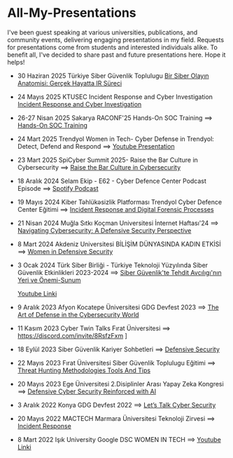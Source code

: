 # All-My-Presentations
I've been guest speaking at various universities, publications, and community events, delivering engaging presentations in my field. Requests for presentations come from students and interested individuals alike. To benefit all, I've decided to share past and future presentations here. Hope it helps!

* 30 Haziran 2025  Türkiye Siber Güvenlik Toplulugu [Bir Siber Olayın Anatomisi: Gerçek Hayatta IR Süreci](https://www.youtube.com/watch?v=XE20kUvKQ0k&ab_channel=T%C3%BCrkiyeSiberG%C3%BCvenlikToplulu%C4%9Fu)
* 24 Mayıs 2025  KTUSEC Incident Response and Cyber Investigation [Incident Response and Cyber Investigation](https://docs.google.com/presentation/d/e/2PACX-1vQplMKNpOqYzph__Yys0hJIBfyfaWb_1XlHm9TC6Q1K8ZLK8NExVoMPw5RTF5qeGXPmKJd7mQKUV7eI/pub?start=false&loop=false&delayms=3000)
* 26-27 Nisan 2025  Sakarya RACONF'25 Hands-On SOC Training
 ==> [Hands-On SOC Training](https://docs.google.com/presentation/d/e/2PACX-1vTS1nwLlxYYVaC38fp6XtQFn8QvhJNtenI62OQOUK5-w1Bht7dkrrL4XMm3IIcScjj3X7ZnTXoh6ZXv/pub?start=false&loop=false&delayms=3000)
* 24 Mart 2025 Trendyol Women in Tech- Cyber Defense in Trendyol: Detect, Defend and Respond  ==> [Youtube Presentation](https://www.youtube.com/watch?v=aZkXQgw8XnU&t=8005s&ab_channel=TrendyolTech)
* 23 Mart 2025 SpiCyber Summit 2025- Raise the Bar Culture in Cybersecurity  ==> [Raise the Bar Culture in Cybersecurity](https://docs.google.com/presentation/d/e/2PACX-1vQOwCzmZEwE7HCZ6MDdqcG9BBnOw4Wme1tLtsjvTmjIUXaA9u0tnhvLFDrN1Fq6nczs8oyfDR4tVvhG/pub?start=false&loop=false&delayms=3000)
* 18 Aralık 2024 Selam Ekip - E62 - Cyber Defence Center Podcast Episode  ==> [Spotify Podcast](https://open.spotify.com/episode/47yleQweObCEPr42LatbKZ?si=f56d71e745094d79&nd=1&dlsi=a6eb52a857bc4256)
* 19 Mayıs 2024  Kiber Təhlükəsizlik Platforması Trendyol Cyber Defence Center Eğitimi ==> [Incident Response and Digital Forensic Processes](https://docs.google.com/presentation/d/e/2PACX-1vTIo9tL2JZbplC1Lm1dZDS7YGi3PH-J-knn2Ezb-dMGjFFBb_odBeJ_BQwO7kp0_L8_Q-_Fu4ulA3bT/pub?start=false&loop=false&delayms=3000)

* 21 Nisan 2024 Muğla Sıtkı Koçman Universitesi İnternet Haftası'24  ==> [Navigating Cybersecurity: A Defensive Security Perspective](https://docs.google.com/presentation/d/e/2PACX-1vQp_cnDf9puFuXDFmx_0WIaMOubkna5UYiV_J3rUKKR1Rs3T4AMNCQOwe0HZENeM0m0pAH3pwpnTlP6/pub?start=true&loop=true&delayms=10000)

* 8 Mart 2024 Akdeniz Universitesi BİLİŞİM DÜNYASINDA KADIN ETKİSİ  ==> [Women in Defensive Security](https://docs.google.com/presentation/d/e/2PACX-1vSHjkQXbNjsT-1o4pnF1sVaLXDF4CYy6bhEcTHCnKlFMylUJtfcCuQdY8TMvus9lwOoHWXNs1SZrkS3/pub?start=true&loop=true&delayms=10000)

* 3 Ocak 2024 Türk Siber Birliği - Türkiye Teknoloji Yüzyılında Siber Güvenlik Etkinlikleri 2023-2024 ==> [Siber Güvenlik'te Tehdit Avcılıgı'nın Yeri ve Önemi-Sunum](https://docs.google.com/presentation/d/e/2PACX-1vQbQkSTf9lXErd3jXfAflkxNp2UigNPFjcVGz3JAt44zZRFcOt4Gt7TsdWmLXw-HBgpkmEVj5o5MEoA/pub?start=true&loop=true&delayms=10000)

  [Youtube Linki](https://www.youtube.com/watch?v=8DjK7nbvv-Q&t=7416s&ab_channel=T%C3%BCrkSiberBirli%C4%9Fi)
* 9 Aralık 2023 Afyon Kocatepe Üniversitesi GDG Devfest 2023 ==> [The Art of Defense in the Cybersecurity World](https://docs.google.com/presentation/d/e/2PACX-1vSwHqKrAhtCdgsfkTP_xISW6VNbl0NQLBOyBQq6Fn3pmw0d0KCJPqRBaS1xeLBB51ISn2SeKnkxNOPl/pub?start=true&loop=true&delayms=10000
)

* 11 Kasım 2023 Cyber Twin Talks Fırat Üniversitesi ==> https://discord.com/invite/8RsfzFxm
]

* 18 Eylül 2023 Siber Güvenlik Kariyer Sohbetleri ==> [Defensive Security](https://www.youtube.com/watch?v=Q71QsxZMPuA&t=878s&ab_channel=OnurOktay)

* 22 Mayıs 2023 Fırat Üniversitesi Siber Güvenlik Toplulugu Eğitimi ==> [Threat Hunting Methodologies Tools And Tips](https://www.youtube.com/watch?v=0R7LsVVRKac&t=1988s&ab_channel=F%C4%B1rat%C3%9CniversitesiSiberG%C3%BCvenlikToplulu%C4%9Fu
)


* 20 Mayıs 2023 Ege Üniversitesi 2.Disiplinler Arası Yapay Zeka Kongresi ==> [Defensive Cyber Security Reinforced with AI](https://docs.google.com/presentation/d/e/2PACX-1vQ6pobJRSUPUHzrorkZWXwXKcC27vLqL2pUmeL46RhCkIoLg3oT_tWCr6nKs3JK0OiWbBPq5g4XcPna/pub?start=true&loop=true&delayms=10000)

* 3 Aralık 2022 Konya GDG Devfest 2022 ==> [Let’s Talk Cyber Security](https://docs.google.com/presentation/d/1u3fwWzyezzo8DxrOEJgJDTYj2yMCU5i7/edit#slide=id.p1
)

* 20 Mayıs 2022 MACTECH Marmara Üniversitesi Teknoloji Zirvesi ==> [Incident Response](https://www.youtube.com/watch?v=1xoxA4jJ-cE&t=4449s&ab_channel=MACSEC
)

* 8 Mart 2022 Işık University Google DSC WOMEN IN TECH ==> [Youtube Linki](https://www.youtube.com/watch?v=5fmT0mNCDwU&t=2991s&ab_channel=GoogleDSCI%C5%9F%C4%B1kUniversity)
